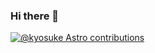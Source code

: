 ### Hi there 👋

<!--
**kyosuke/kyosuke** is a ✨ _special_ ✨ repository because its `README.md` (this file) appears on your GitHub profile.

Here are some ideas to get you started:

- 🔭 I’m currently working on ...
- 🌱 I’m currently learning ...
- 👯 I’m looking to collaborate on ...
- 🤔 I’m looking for help with ...
- 💬 Ask me about ...
- 📫 How to reach me: ...
- 😄 Pronouns: ...
- ⚡ Fun fact: ...
-->

[![@kyosuke Astro contributions](https://astro.badg.es/v1/contributor/kyosuke.svg)](https://astro.badg.es/v1/contributor/kyosuke/)
